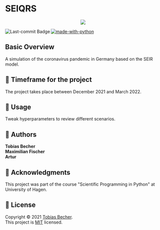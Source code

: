 # SEIQRS

<p align="center">
    <img src="https://upload.wikimedia.org/wikipedia/commons/thumb/a/a1/SEIR-Simulation.svg/460px-SEIR-Simulation.svg.png" witdh="50%">
<p>

[![made-with-python](https://img.shields.io/badge/Made%20with-Python-1f425f.svg)](https://www.python.org/)
<img align="left" src="https://img.shields.io/github/last-commit/TB-DevAcc/SEIQRS" alt="Last-commit Badge">

## Basic Overview

A simulation of the coronavirus pandemic in Germany based on the SEIR model. 

## :date: Timeframe for the project

The project takes place between December 2021 and March 2022.

## :wrench: Usage

Tweak hyperparameters to review different scenarios.

## :boy: Authors

**Tobias Becher** <br>
**Maximilian Fischer**<br>
**Artur**<br>

## :pray: Acknowledgments

This project was part of the course "Scientific Programming in Python" at University of Hagen.

## 📝 License

Copyright © 2021 [Tobias Becher](https://github.com/TB-DevAcc). <br/>
This project is [MIT](https://github.com/TB-DevAcc/SEIQRS/blob/master/LICENSE) licensed.

